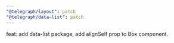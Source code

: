 ```yaml
---
"@telegraph/layout": patch
"@telegraph/data-list": patch
---
```


feat: add data-list package, add alignSelf prop to Box component.
